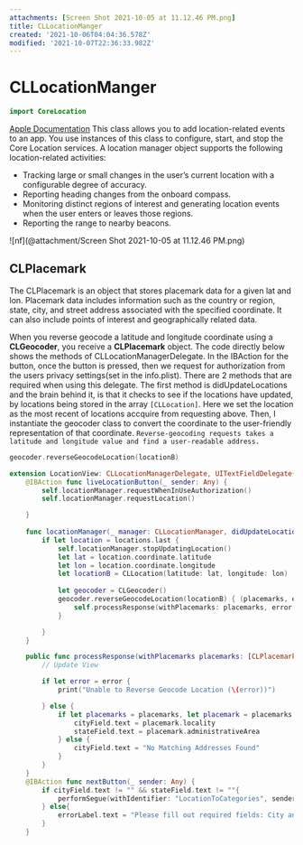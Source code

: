 ```yaml
---
attachments: [Screen Shot 2021-10-05 at 11.12.46 PM.png]
title: CLLocationManger
created: '2021-10-06T04:04:36.578Z'
modified: '2021-10-07T22:36:33.982Z'
---
```


# CLLocationManger

```swift
import CoreLocation
```
[Apple Documentation](https://developer.apple.com/documentation/corelocation/cllocationmanager)
This class allows you to add location-related events to an app.
You use instances of this class to configure, start, and stop the Core Location services. A location manager object supports the following location-related activities:
- Tracking large or small changes in the user’s current location with a configurable degree of accuracy.
- Reporting heading changes from the onboard compass.
- Monitoring distinct regions of interest and generating location events when the user enters or leaves those regions.
- Reporting the range to nearby beacons.

![nf](@attachment/Screen Shot 2021-10-05 at 11.12.46 PM.png)

## CLPlacemark 
The CLPlacemark is an object that stores placemark data for a given lat and lon. Placemark data includes information such as the country or region, state, city, and street address associated with the specified coordinate. It can also include points of interest and geographically related data.

When you reverse geocode a latitude and longitude coordinate using a **CLGeocoder**, you receive a **CLPlacemark** object. The code directly below shows the methods of CLLocationManagerDelegate. In the IBAction for the button, once the button is pressed, then we request for authorization from the users privacy settings(set in the info.plist). There are 2 methods that are required when using this delegate. The first method is didUpdateLocations and the brain behind it, is that it checks to see if the locations have updated, by locations being stored in the array ``[CLLocation]``. Here we set the location as the most recent of locations accquire from requesting above. Then, I instantiate the geocoder class to convert the coordinate to the user-friendly representation of that coordinate. ``Reverse-geocoding requests takes a latitude and longitude value and find a user-readable address.``
```swift 
geocoder.reverseGeocodeLocation(locationB) 
```


```swift
extension LocationView: CLLocationManagerDelegate, UITextFieldDelegate{
    @IBAction func liveLocationButton(_ sender: Any) {
        self.locationManager.requestWhenInUseAuthorization()
        self.locationManager.requestLocation()

    }
    
    func locationManager(_ manager: CLLocationManager, didUpdateLocations locations: [CLLocation]) {
        if let location = locations.last {
            self.locationManager.stopUpdatingLocation()
            let lat = location.coordinate.latitude
            let lon = location.coordinate.longitude
            let locationB = CLLocation(latitude: lat, longitude: lon)
            
            let geocoder = CLGeocoder()
            geocoder.reverseGeocodeLocation(locationB) { (placemarks, error) in
                self.processResponse(withPlacemarks: placemarks, error: error)
            }

        }
    }
```
```swift
    public func processResponse(withPlacemarks placemarks: [CLPlacemark]?, error: Error?) {
        // Update View

        if let error = error {
            print("Unable to Reverse Geocode Location (\(error))")

        } else {
            if let placemarks = placemarks, let placemark = placemarks.first {
                cityField.text = placemark.locality
                stateField.text = placemark.administrativeArea
            } else {
                cityField.text = "No Matching Addresses Found"
            }
        }
    }
    @IBAction func nextButton(_ sender: Any) {
        if cityField.text != "" && stateField.text != ""{
            performSegue(withIdentifier: "LocationToCategories", sender: self)
        } else{
            errorLabel.text = "Please fill out required fields: City and State"
        }
    }
```


